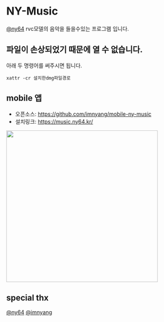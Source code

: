 # NY-Music
[@ny64](https://github.com/ny0510) rvc모델의 음악을 들을수있는 프로그램 입니다.

## 파일이 손상되었기 때문에 열 수 없습니다.
아래 두 명령어를 써주시면 됩니다. <br/>
```
xattr -cr 설치한dmg파일경로
```
## mobile 앱
- 오픈소스: https://github.com/imnyang/mobile-ny-music
- 설치링크: https://music.ny64.kr/
<img src="https://github.com/5-23/ny-music/assets/86705803/64fc624f-b4fc-4f0a-a5b1-f58cb95c5688" width="400"/>


## special thx
[@ny64](https://github.com/ny0510)
[@imnyang](https://github.com/imnyang)

